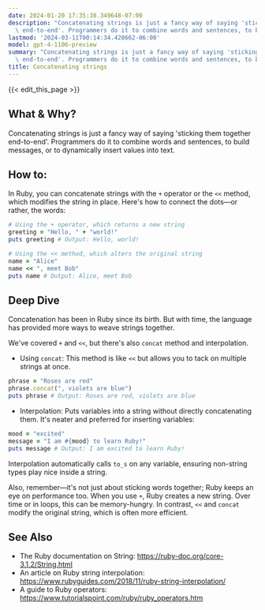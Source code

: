 ```yaml
---
date: 2024-01-20 17:35:38.349648-07:00
description: "Concatenating strings is just a fancy way of saying 'sticking them together\
  \ end-to-end'. Programmers do it to combine words and sentences, to build\u2026"
lastmod: '2024-03-11T00:14:34.428662-06:00'
model: gpt-4-1106-preview
summary: "Concatenating strings is just a fancy way of saying 'sticking them together\
  \ end-to-end'. Programmers do it to combine words and sentences, to build\u2026"
title: Concatenating strings
---
```


{{< edit_this_page >}}

## What & Why?
Concatenating strings is just a fancy way of saying 'sticking them together end-to-end'. Programmers do it to combine words and sentences, to build messages, or to dynamically insert values into text.

## How to:
In Ruby, you can concatenate strings with the `+` operator or the `<<` method, which modifies the string in place. Here's how to connect the dots—or rather, the words:

```Ruby
# Using the + operator, which returns a new string
greeting = "Hello, " + "world!"
puts greeting # Output: Hello, world!

# Using the << method, which alters the original string
name = "Alice"
name << ", meet Bob"
puts name # Output: Alice, meet Bob
```

## Deep Dive
Concatenation has been in Ruby since its birth. But with time, the language has provided more ways to weave strings together.

We've covered `+` and `<<`, but there's also `concat` method and interpolation.

- Using `concat`: This method is like `<<` but allows you to tack on multiple strings at once.
```Ruby
phrase = "Roses are red"
phrase.concat(", violets are blue")
puts phrase # Output: Roses are red, violets are blue
```

- Interpolation: Puts variables into a string without directly concatenating them. It's neater and preferred for inserting variables:
```Ruby
mood = "excited"
message = "I am #{mood} to learn Ruby!"
puts message # Output: I am excited to learn Ruby!
```

Interpolation automatically calls `to_s` on any variable, ensuring non-string types play nice inside a string.

Also, remember—it's not just about sticking words together; Ruby keeps an eye on performance too. When you use `+`, Ruby creates a new string. Over time or in loops, this can be memory-hungry. In contrast, `<<` and `concat` modify the original string, which is often more efficient.

## See Also
- The Ruby documentation on String: https://ruby-doc.org/core-3.1.2/String.html
- An article on Ruby string interpolation: https://www.rubyguides.com/2018/11/ruby-string-interpolation/
- A guide to Ruby operators: https://www.tutorialspoint.com/ruby/ruby_operators.htm
